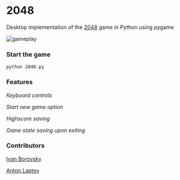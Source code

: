 # 2048

Desktop implementation of the [2048](https://github.com/gabrielecirulli/2048) game in Python using pygame

![gameplay](https://github.com/Borovsky0/2048/assets/91292282/74b4fb4d-a7a6-4139-9fc5-a73c7bc84b2e)

### Start the game

    python 2048.py

### Features

*Keyboard controls*

*Start new game option*

*Highscore saving*

*Game state saving upon exiting*

### Contributors

[Ivan Borovsky](https://github.com/Borovsky0)

[Anton Laptev](https://github.com/skumbria1)
